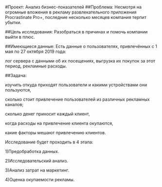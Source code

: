 #Проект: Анализ бизнес-показателей
##Проблема:
Несмотря на огромные вложения в рекламу развлекательного приложения Procrastinate Pro+, последние несколько месяцев компания терпит убытки.

##Цель исследования: 
Разобраться в причинах и помочь компании выйти в плюс.

##Имеющиеся данные: 
Есть данные о пользователях, привлечённых с 1 мая по 27 октября 2019 года:

лог сервера с данными об их посещениях,
выгрузка их покупок за этот период,
рекламные расходы.

##Задача:

изучить откуда приходят пользователи и какими устройствами они пользуются,

сколько стоит привлечение пользователей из различных рекламных каналов;

сколько денег приносит каждый клиент,

когда расходы на привлечение клиента окупаются,

какие факторы мешают привлечению клиентов.

Исследование будет проходить в 4 этапа:

1)Предобработка данных.

2)Исследовательский анализ.

3)Анализ затрат на маркетинг.

4)Оценка окупаемости рекламы.
